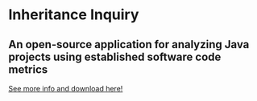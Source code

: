 ﻿# Inheritance Inquiry

## An open-source application for analyzing Java projects using established software code metrics

[See more info and download here!](http://edwardmcnealy.com/ii)
